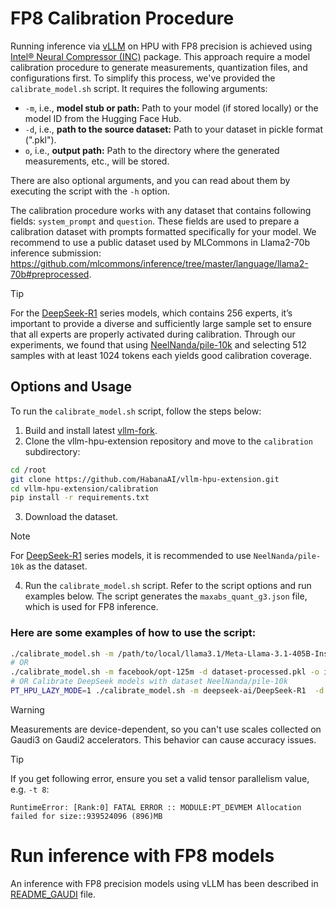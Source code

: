 # FP8 Calibration Procedure

Running inference via [vLLM](https://github.com/vllm-project/vllm) on HPU with FP8 precision is achieved using [Intel® Neural Compressor (INC)](https://docs.habana.ai/en/latest/PyTorch/Inference_on_PyTorch/Quantization/Inference_Using_FP8.html#inference-using-fp8) package. This approach require a model calibration procedure to generate measurements, quantization files, and configurations first. To simplify this process, we've provided the `calibrate_model.sh` script. It requires the following arguments:

- `-m`, i.e., **model stub or path:** Path to your model (if stored locally) or the model ID from the Hugging Face Hub.
- `-d`, i.e., **path to the source dataset:** Path to your dataset in pickle format (".pkl").
- `o`, i.e., **output path:** Path to the directory where the generated measurements, etc., will be stored.

There are also optional arguments, and you can read about them by executing the script with the `-h` option.

The calibration procedure works with any dataset that contains following fields: `system_prompt` and `question`. These fields are used to prepare a calibration dataset with prompts formatted specifically for your model. We recommend to use a public dataset used by MLCommons in Llama2-70b inference submission: https://github.com/mlcommons/inference/tree/master/language/llama2-70b#preprocessed.

> [!TIP]
> For the [DeepSeek-R1](https://huggingface.co/collections/deepseek-ai/deepseek-r1-678e1e131c0169c0bc89728d) series models, which contains 256 experts, it’s important to provide a diverse and 
> sufficiently large sample set to ensure that all experts are properly activated during calibration.
> Through our experiments, we found that using [NeelNanda/pile-10k](https://huggingface.co/datasets/NeelNanda/pile-10k) and selecting 512 samples with at least 1024 tokens each yields good calibration coverage.

## Options and Usage

To run the ```calibrate_model.sh``` script, follow the steps below:

1. Build and install latest [vllm-fork](https://github.com/HabanaAI/vllm-fork/blob/habana_main/README_GAUDI.md#build-and-install-vllm).
2. Clone the vllm-hpu-extension repository and move to the ```calibration``` subdirectory: 

```bash
cd /root
git clone https://github.com/HabanaAI/vllm-hpu-extension.git
cd vllm-hpu-extension/calibration
pip install -r requirements.txt
```
3. Download the dataset.
> [!NOTE]
> For [DeepSeek-R1](https://huggingface.co/collections/deepseek-ai/deepseek-r1-678e1e131c0169c0bc89728d) series models, it is recommended to use `NeelNanda/pile-10k` as the dataset.

4. Run the ```calibrate_model.sh``` script. Refer to the script options and run examples below. The script generates the ```maxabs_quant_g3.json``` file, which is used for FP8 inference.

### Here are some examples of how to use the script:

```bash
./calibrate_model.sh -m /path/to/local/llama3.1/Meta-Llama-3.1-405B-Instruct/ -d dataset-processed.pkl -o /path/to/measurements/vllm-benchmarks/inc -b 128 -t 8 -l 4096
# OR
./calibrate_model.sh -m facebook/opt-125m -d dataset-processed.pkl -o inc/
# OR Calibrate DeepSeek models with dataset NeelNanda/pile-10k
PT_HPU_LAZY_MODE=1 ./calibrate_model.sh -m deepseek-ai/DeepSeek-R1  -d NeelNanda/pile-10k -o inc/ -t 8
```

> [!WARNING] 
> Measurements are device-dependent, so you can't use scales collected on Gaudi3 on Gaudi2 accelerators. This behavior can cause accuracy issues.

> [!TIP]
> If you get following error, ensure you set a valid tensor parallelism value, e.g. `-t 8`:
> ```
> RuntimeError: [Rank:0] FATAL ERROR :: MODULE:PT_DEVMEM Allocation failed for size::939524096 (896)MB
> ```

# Run inference with FP8 models

An inference with FP8 precision models using vLLM has been described in [README_GAUDI](https://github.com/HabanaAI/vllm-fork/blob/habana_main/README_GAUDI.md#quantization-fp8-inference-and-model-calibration-process) file.
